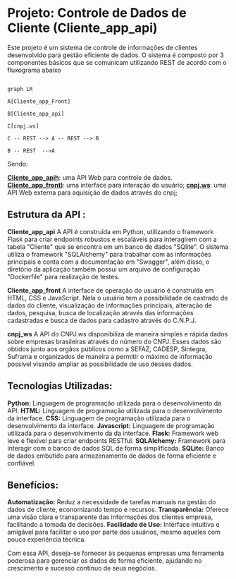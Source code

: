 # Projeto: Controle de Dados de Cliente (Cliente_app_api)

Este projeto é um sistema de controle de informações de clientes desenvolvido para gestão eficiente de dados. O sistema é composto por 3 componentes básicos que se comunicam utilizando REST de acordo com o fluxograma abaixo

```mermaid

graph LR

A[Cliente_app_Front]

B[Cliente_app_api]

C[cnpj.ws]

C -- REST --> A -- REST --> B

B -- REST  -->A

```

Sendo:

**[Cliente_app_apih](https://github.com/RafFerOli/Cliente_app_api/blob/main/Cliente_app_api/README.md)**:  uma API Web para controle de dados.
**[Cliente_app_front](https://github.com/RafFerOli/Cliente_app_front/blob/main/Cliente_app_front/README.md))**:  uma interface para interação do usuário;
**[cnpj.ws](https://www.cnpj.ws/docs/intro)**:  uma API Web externa para aquisição de dados através do cnpj;


## Estrutura da API :

**Cliente_app_api**
A API é construída em Python, utilizando o framework Flask para criar endpoints robustos e escaláveis para interagirem com a tabela "Cliente" que se encontra em um banco de dados "SQlite". O sistema utiliza o framework "SQLAlchemy" para trabalhar com as informações principais e conta com a documentação em "Swagger", além disso, o diretório da aplicação também possui um arquivo de configuração "Dockerfile" para realização de testes.

**Cliente_app_front**
A interface de operação do usuário é construída em HTML, CSS e JavaScript. Nela o usuário tem a possibilidade de castrado de dados do cliente, visualização de informações principais, alteração de dados, pesquisa, busca de localização através das informações cadastradas e busca de dados para cadastro através do C.N.P.J.

**cnpj_ws**
A API do CNPJ.ws disponibiliza de maneira simples e rápida dados sobre empresas brasileiras através do número do CNPJ. Esses dados são obtidos junto aos orgãos públicos como a SEFAZ, CADESP, Sintegra, Suframa e organizados de maneira a permitir o máximo de informação possível visando ampliar as possibilidade de uso desses dados.

## Tecnologias Utilizadas:

   **Python:** Linguagem de programação utilizada para o desenvolvimento da API.
   **HTML:** Linguagem de programação utilizada para o desenvolvimento da interface.
   **CSS:** Linguagem de programação utilizada para o desenvolvimento da interface.
   **Javascript:** Linguagem de programação utilizada para o desenvolvimento da da interface.
   **Flask:** Framework web leve e flexível para criar endpoints RESTful.
   **SQLAlchemy:** Framework para interagir com o banco de dados SQL de forma simplificada.
   **SQLite:** Banco de dados embutido para armazenamento de dados de forma eficiente e confiável.

## Benefícios:

   **Automatização:** Reduz a necessidade de tarefas manuais na gestão do dados de cliente, economizando tempo e recursos.
   **Transparência:** Oferece uma visão clara e transparente das informações dos clientes empresa, facilitando a tomada de decisões.
   **Facilidade de Uso:** Interface intuitiva e amigável para facilitar o uso por parte dos usuários, mesmo aqueles com pouca experiência técnica.

Com essa API, deseja-se fornecer às pequenas empresas uma ferramenta poderosa para gerenciar os dados de forma eficiente, ajudando no crescimento e sucesso contínuo de seus negócios.
